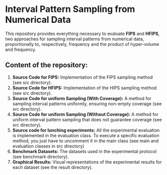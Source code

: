# Interval Pattern Sampling from Numerical Data

This repository provides everything necessary to evaluate **FIPS** and **HFIPS**, two approaches for sampling interval patterns from numerical data, proportionally to, respectively, frequency and the product of hyper-volume and frequency.

## Content of the repository:
1. **Source Code for FIPS:** Implementation of the FIPS sampling method (see src directory).
2. **Source Code for HFIPS:** Implementation of the HIPS sampling method (see src directory).
3. **Source Code for uniform Sampling (With Coverage):** A method for sampling interval patterns uniformly, ensuring non-empty coverage (see src directory).
4. **Source Code for uniform Sampling (Without Coverage):** A method for uniform interval pattern sampling that does not guarantee coverage (see src directory).
5. **Source code for lunching experiments:** All the experimental evaluation is implemented in the evaluation class. To execute a specific evaluation method, you just have to uncomment it in the main class (see main and evaluation classes in src directory)
6. **Benchmark Datasets:** The datasets used in the experimental protocol (see benchmark directory).
8. **Graphical Results:** Visual representations of the experimental results for each dataset (see the result directory).


